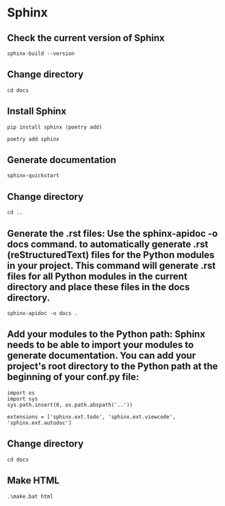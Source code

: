 # Sphinx

## Check the current version of Sphinx
```
sphinx-build --version
```


## Change directory
```
cd docs
```

## Install Sphinx
```
pip install sphinx (poetry add)
```

```
poetry add sphinx
```


## Generate documentation
```
sphinx-quickstart
```

## Change directory
```
cd ..
```

## Generate the .rst files: Use the sphinx-apidoc -o docs command. to automatically generate .rst (reStructuredText) files for the Python modules in your project. This command will generate .rst files for all Python modules in the current directory and place these files in the docs directory.
```
sphinx-apidoc -o docs .
```

## Add your modules to the Python path: Sphinx needs to be able to import your modules to generate documentation. You can add your project's root directory to the Python path at the beginning of your conf.py file:
```
import os
import sys
sys.path.insert(0, os.path.abspath('..'))

extensions = ['sphinx.ext.todo', 'sphinx.ext.viewcode', 'sphinx.ext.autodoc']
```

## Change directory
```
cd docs
```

## Make HTML
```
.\make.bat html
```
